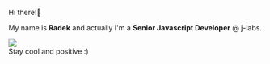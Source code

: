 Hi there!👋
<p>My name is <b>Radek</b> and actually I'm a <b>Senior Javascript Developer</b> @ j-labs.</p>
<div align="left">
  <a href="https://www.radoslawkoziol.com" target="_blank"><img src="https://img.shields.io/badge/-PORTFOLIO-blue" /></a>
</div>
Stay cool and positive :)
